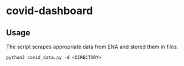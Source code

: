 # covid-dashboard

## Usage
The script scrapes appropriate data from ENA and stored them in files.

`python3 covid_data.py -d <DIRECTORY>`